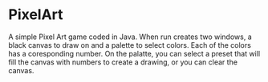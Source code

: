 # PixelArt


A simple Pixel Art game coded in Java.
When run creates two windows, a black canvas to draw on and a palette to select colors. 
Each of the colors has a coresponding number. On the palatte, you can select a preset that will fill the canvas with numbers to create a drawing, or you can clear the canvas.
